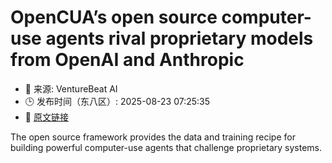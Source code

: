 # OpenCUA’s open source computer-use agents rival proprietary models from OpenAI and Anthropic
- 📅 来源: VentureBeat AI
- 🕒 发布时间（东八区）: 2025-08-23 07:25:35
- 🔗 [原文链接](https://venturebeat.com/ai/opencuas-open-source-computer-use-agents-rival-proprietary-models-from-openai-and-anthropic/)

The open source framework provides the data and training recipe for building powerful computer-use agents that challenge proprietary systems.